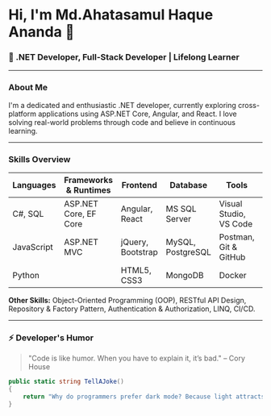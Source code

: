 # Hi, I'm Md.Ahatasamul Haque Ananda 👋

### 🚀  .NET Developer, Full-Stack Developer | Lifelong Learner

---

### About Me

I'm a dedicated and enthusiastic .NET developer, currently exploring cross-platform applications using ASP.NET Core, Angular, and React.
I love solving real-world problems through code and believe in continuous learning.

---

### Skills Overview

| Languages | Frameworks & Runtimes | Frontend | Database | Tools | Web Technologies |
|---|---|---|---|---|---|
| C#, SQL | ASP.NET Core, EF Core | Angular, React | MS SQL Server | Visual Studio, VS Code | REST APIs, JSON |
| JavaScript | ASP.NET MVC | jQuery, Bootstrap | MySQL, PostgreSQL | Postman, Git & GitHub | WebSockets, SignalR |
| Python | | HTML5, CSS3 | MongoDB | Docker | AJAX, XML |


**Other Skills:** Object-Oriented Programming (OOP), RESTful API Design, Repository & Factory Pattern, Authentication & Authorization, LINQ, CI/CD.

---


### ⚡ Developer's Humor

> "Code is like humor. When you have to explain it, it’s bad." – Cory House

```csharp
public static string TellAJoke()
{
    return "Why do programmers prefer dark mode? Because light attracts bugs!";
}
